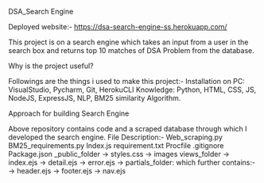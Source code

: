 DSA_Search Engine

Deployed website:- https://dsa-search-engine-ss.herokuapp.com/

This project is on a search engine which takes an input from a user in the search box and returns top 10 matches of DSA Problem from the database.

Why is the project useful?

Followings are the things i used to make this project:-
Installation on PC: VisualStudio, Pycharm, Git, HerokuCLI
Knowledge: Python, HTML, CSS, JS, NodeJS, ExpressJS, NLP, BM25 similarity Algorithm.

Approach for building Search Engine

Above repository contains code and a scraped database through which I developed the search engine.
File Description:-
Web_scraping.py
BM25_requirements.py
Index.js
requirement.txt
Procfile
.gitignore
Package.json
\_public_folder
→ styles.css
→ images
views_folder
→ index.ejs
→ detail.ejs
→ error.ejs
→ partials_folder: which further contains:-
→ header.ejs
→ footer.ejs
→ nav.ejs
